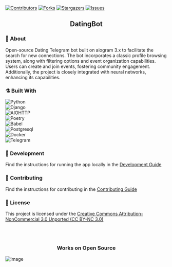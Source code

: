 [![Contributors][contributors-shield]][contributors-url]
[![Forks][forks-shield]][forks-url]
[![Stargazers][stars-shield]][stars-url]
[![Issues][issues-shield]][issues-url]


<!--suppress HtmlDeprecatedAttribute -->
<h2 align="center">DatingBot</h2>

### :monocle_face: About

Open-source Dating Telegram bot built on aiogram 3.x to facilitate the search for new connections. The bot incorporates
a classic profile browsing system, along with filtering options and event organization capabilities. Users can create
and join events, fostering community engagement. Additionally, the project is closely integrated with neural networks,
enhancing its capabilities.

### :alembic: Built With

![Python](https://img.shields.io/badge/Python-FFD43B?style=for-the-badge&logo=python&logoColor=blue)\
![Django](https://img.shields.io/badge/Django-092E20?style=for-the-badge&logo=django&logoColor=green)\
![AIOHTTP](https://img.shields.io/badge/aiohttp-%232C5bb4.svg?style=for-the-badge&logo=aiohttp&logoColor=white)\
![Poetry](https://img.shields.io/badge/Poetry-%233B82F6.svg?style=for-the-badge&logo=poetry&logoColor=0B3D8D)\
![Babel](https://img.shields.io/badge/Babel-F9DC3e?style=for-the-badge&logo=babel&logoColor=black)\
![Postgresql](https://img.shields.io/badge/PostgreSQL-316192?style=for-the-badge&logo=postgresql&logoColor=white)\
![Docker](https://img.shields.io/badge/docker-%230db7ed.svg?style=for-the-badge&logo=docker&logoColor=white)\
![Telegram](https://img.shields.io/badge/Telegram-2CA5E0?style=for-the-badge&logo=telegram&logoColor=white)

### :hammer: Development

Find the instructions for running the app locally in the [Development Guide](docs/DEVELOPMENT.md)

### :busts_in_silhouette: Contributing

Find the instructions for contributing in the [Contributing Guide](CONTRIBUTING.md)

### :page_facing_up: License

This project is licensed under the [Creative Commons Attribution-NonCommercial 3.0 Unported (CC BY-NC 3.0)](LICENSE)

<br><br/>

<h3 align="center">Works on Open Source</h3>

![image](https://user-images.githubusercontent.com/72649244/173241368-c40bd408-8df8-450f-9ac7-530de1692e1c.png)


[contributors-shield]: https://img.shields.io/github/contributors/DavidRomanovizc/DatingBot.svg?style=for-the-badge

[contributors-url]: https://github.com/DavidRomanovizc/DatingBot/graphs/contributors

[forks-shield]: https://img.shields.io/github/forks/DavidRomanovizc/DatingBot.svg?style=for-the-badge

[forks-url]: https://github.com/DavidRomanovizc/DatingBot/network/members

[stars-shield]: https://img.shields.io/github/stars/DavidRomanovizc/DatingBot.svg?style=for-the-badge

[stars-url]: https://github.com/DavidRomanovizc/DatingBot/stargazers

[issues-shield]: https://img.shields.io/github/issues/DavidRomanovizc/DatingBot.svg?style=for-the-badge

[issues-url]: https://github.com/DavidRomanovizc/DatingBot/issues
